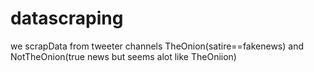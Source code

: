 # datascraping
we scrapData from tweeter channels TheOnion(satire==fakenews) and NotTheOnion(true news but seems alot like TheOniion)
